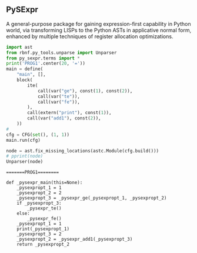 ## PySExpr

A general-purpose package for gaining expression-first capability in Python
world, via transforming LISPs to the Python ASTs in applicative normal form,
enhanced by multiple techniques of register allocation optimizations.

```python
import ast
from rbnf.py_tools.unparse import Unparser
from py_sexpr.terms import *
print('PROG1'.center(20, '='))
main = define(
    "main", [],
    block(
        ite(
            call(var("ge"), const(1), const(2)),
            call(var("te")),
            call(var("fe")),
        ),
        call(extern("print"), const(1)),
        call(var("add1"), const(2)),
    ))
#
cfg = CFG(set(), (1, 1))
main.run(cfg)

node = ast.fix_missing_locations(astc.Module(cfg.build()))
# pprint(node)
Unparser(node)
```

```
=======PROG1========

def _pysexpr_main(this=None):
    _pysexpropt_1 = 1
    _pysexpropt_2 = 2
    _pysexpropt_3 = _pysexpr_ge(_pysexpropt_1, _pysexpropt_2)
    if _pysexpropt_3:
        _pysexpr_te()
    else:
        _pysexpr_fe()
    _pysexpropt_1 = 1
    print(_pysexpropt_1)
    _pysexpropt_3 = 2
    _pysexpropt_2 = _pysexpr_add1(_pysexpropt_3)
    return _pysexpropt_2
```